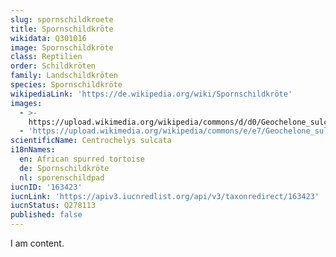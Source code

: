 ```yaml
---
slug: spornschildkroete
title: Spornschildkröte
wikidata: Q301016
image: Spornschildkröte
class: Reptilien
order: Schildkröten
family: Landschildkröten
species: Spornschildkröte
wikipediaLink: 'https://de.wikipedia.org/wiki/Spornschildkröte'
images:
  - >-
    https://upload.wikimedia.org/wikipedia/commons/d/d0/Geochelone_sulcata_-Oakland_Zoo_-feeding-8a.jpg
  - 'https://upload.wikimedia.org/wikipedia/commons/e/e7/Geochelone_sulcata.jpg'
scientificName: Centrochelys sulcata
i18nNames:
  en: African spurred tortoise
  de: Spornschildkröte
  nl: sporenschildpad
iucnID: '163423'
iucnLink: 'https://apiv3.iucnredlist.org/api/v3/taxonredirect/163423'
iucnStatus: Q278113
published: false
---
```


I am content.
